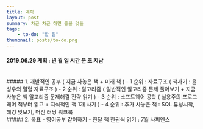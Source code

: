 ```yaml
---
title: 계획
layout: post
summary: 차근 차근 하면 좋을 것들 
tags: 
    - to-do: "할 일"
thumbnail: posts/to-do.png
---
```

#### 2019.06.29 계획 : <span id="year"></span>년 <span id="month"></span>월 <span id="days"></span>일 <span id="hour"></span>시간 <span id="minute"></span>분 <span id="second"></span>초 지남
<br>
##### 1. 개발적인 공부 ( 지금 사놓은 책 + 미래 책 )
- 1 순위 : 자료구조 ( 책사기 : 윤성우의 열혈 자료구조 )
- 2 순위 : 알고리즘 ( 일반적인 알고리즘 문제 풀어보기 + 지금 사놓은 책 알고리즘 문제해결 전략 읽기 )
- 3 순위 : 소프트웨어 공학 ( 실용주의 프로그래머 책부터 읽고 + 지식적인 책 1개 사기 )
- 4 순위 : 추가 사놓은 책 : SQL 튜닝시작, 해킹 맛보기, 머신 러닝 워크북

<br>
##### 2. 목표
- 영어공부 같이하기 
- 한달 책 한권씩 읽기 : 7월 사피엔스




<script async type="text/javascript">
getTime();

function getTime(){
    var date        = new Date();
    var targetData  = new Date('2019-06-29T00:00:00');
    var interval    = date - targetData;
    var getDate     = changeDate( interval, [12,30.4375,24,60,60,1000] );
    $('#year').text(getDate[0])
    $('#month').text(getDate[1])
    $('#days').text(getDate[2])
    $('#hour').text(getDate[3])
    $('#minute').text(getDate[4])
    $('#second').text(getDate[5])
     
    setTimeout(getTime, 1000);
   
}
function changeDate ( interVal, changer ){
    var result = [];
    var multiful = 1;
    for( index = 0; index < changer.length; index++ ){
        multiful = multiful*changer[index];
    }
    for( index = 0; index < changer.length; index++ ){
      var input = 0;
        if(index == 0){
            var input = Math.floor(interVal / multiful);
        } else {
            var afterMultiful = multiful/changer[index-1];
            var input = Math.floor((interVal % multiful) / afterMultiful);
            multiful = afterMultiful;
        }
         
         result.push(input);
    }
    
    return result;
    
    // 각 변수에 일, 시, 분, 초를 등록
    // var d = Math.floor(distance / (1000 * 60 * 60 * 24));
    // var h = Math.floor((distance % (1000 * 60 * 60 * 24)) / (1000 * 60 * 60)); 
    // var m = Math.floor((distance % (1000 * 60 * 60)) / (1000 * 60)); 
    // var s = Math.floor((distance % (1000 * 60)) / 1000);
}

</script>
